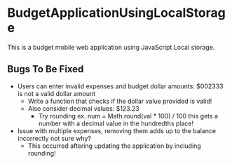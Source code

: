 # BudgetApplicationUsingLocalStorage
This is a budget mobile web application using JavaScript Local storage.

## Bugs To Be Fixed
* Users can enter invalid expenses and budget dollar amounts: $002333 is not a valid dollar amount
    * Write a function that checks if the dollar value provided is valid!
    * Also consider decimal values: $123.23
        * Try rounding ex. num = Math.round(val * 100) / 100 this gets a number with a decimal value in the hundredths place!
* Issue with multiple expenses, removing them adds up to the balance incorrectly not sure why?
    * This occurred aftering updating the application by including rounding!